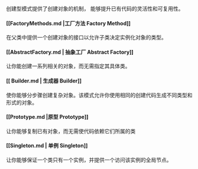 创建型模式提供了创建对象的机制， 能够提升已有代码的灵活性和可复用性。

#### [[FactoryMethods.md |工厂方法 Factory Method]]
在父类中提供一个创建对象的接口以允许子类决定实例化对象的类型。

#### [[AbstractFactory.md | 抽象工厂 Abstract Factory]]
让你能创建一系列相关的对象，而无需指定其具体类。

#### [[ Builder.md | 生成器 Builder]]
使你能够分步骤创建复杂对象。该模式允许你使用相同的创建代码生成不同类型和形式的对象。

#### [[Prototype.md |原型 Prototype]]
让你能够复制已有对象，而无需使代码依赖它们所属的类

#### [[Singleton.md | 单例 Singleton]]
让你能够保证一个类只有一个实例，并提供一个访问该实例的全局节点。